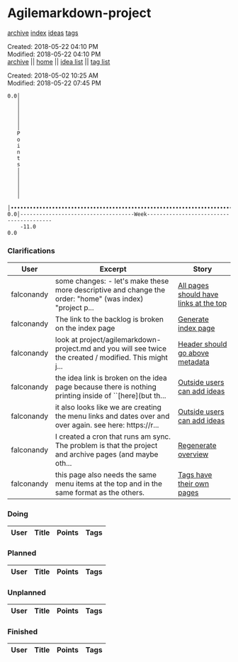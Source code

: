 # Agilemarkdown-project

[archive](agilemarkdown-project/archive.md) [index](index.md) [ideas](ideas.md) [tags](tags.md)

Created: 2018-05-22 04:10 PM  
Modified: 2018-05-22 04:10 PM  
[archive](agilemarkdown-project/archive.md) || [home](index.md) || [idea list](ideas.md) || [tag list](tags.md)

Created: 2018-05-02 10:25 AM  
Modified: 2018-05-22 07:45 PM  

```
0.0│                                                                                
   │                                                                                
   │                                                                                
   │                                                                                
   │                                                                                
   │                                                                                
   P                                                                                
   o                                                                                
   i                                                                                
   n                                                                                
   t                                                                                
   s                                                                                
   │                                                                                
   │                                                                                
   │                                                                                
   │                                                                                
   │                                                                                
   │••••••••••••••••••••••••••••••••••••••••••••••••••••••••••••••••••••••••••••••••
0.0│------------------------------------Week----------------------------------------
    -11.0                                                                        0.0

```
### Clarifications
| User | Excerpt | Story |
|---|---|---|
| falconandy | some changes: - let's make these more descriptive and change the order: "home" (was index) "project p... | [All pages should have links at the top](agilemarkdown-project/all-pages-should-have-links-at-the-top.md) |
| falconandy | The link to the backlog is broken on the index page | [Generate index page](agilemarkdown-project/generate-index-page.md) |
| falconandy | look at project/agilemarkdown-project.md and you will see twice the created / modified. This might j... | [Header should go above metadata](agilemarkdown-project/header-should-go-above-metadata.md) |
| falconandy | the idea link is broken on the idea page because there is nothing printing inside of ``[here](but th... | [Outside users can add ideas](agilemarkdown-project/outside-users-can-add-ideas.md) |
| falconandy | it also looks like we are creating the menu links and dates over and over again. see here: https://r... | [Outside users can add ideas](agilemarkdown-project/outside-users-can-add-ideas.md) |
| falconandy | I created a cron that runs am sync. The problem is that the project and archive pages (and maybe oth... | [Regenerate overview](agilemarkdown-project/regenerate-overview.md) |
| falconandy | this page also needs the same menu items at the top and in the same format as the others. | [Tags have their own pages](agilemarkdown-project/tags-have-their-own-pages.md) |

### Doing
| User | Title | Points | Tags |
|---|---|:---:|---|

### Planned
| User | Title | Points | Tags |
|---|---|:---:|---|

### Unplanned
| User | Title | Points | Tags |
|---|---|:---:|---|

### Finished
| User | Title | Points | Tags |
|---|---|:---:|---|
